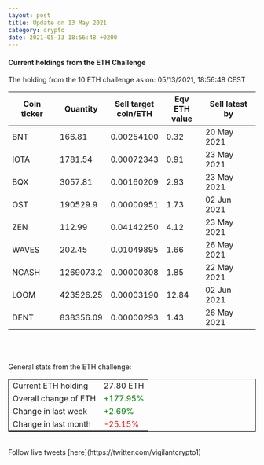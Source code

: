 ```yaml
---
layout: post
title: Update on 13 May 2021
category: crypto
date: 2021-05-13 18:56:48 +0200
---
```

<!-- Global site tag (gtag.js) - Google Analytics -->
<script async src="https://www.googletagmanager.com/gtag/js?id=UA-103831149-5"></script>
<script>
  window.dataLayer = window.dataLayer || [];
  function gtag(){dataLayer.push(arguments);}
  gtag('js', new Date());

  gtag('config', 'UA-103831149-5');
</script>


#### Current holdings from the ETH Challenge

The holding from the 10 ETH challenge as on: 05/13/2021, 18:56:48 CEST

|Coin ticker|Quantity|Sell target<br>coin/ETH|Eqv ETH<br>value|Sell latest by|
|-----------|--------|-----------|-----------|--------------|
BNT|166.81|  0.00254100|0.32|20 May 2021|
IOTA|1781.54|  0.00072343|0.91|23 May 2021|
BQX|3057.81|  0.00160209|2.93|23 May 2021|
OST|190529.9|  0.00000951|1.73|02 Jun 2021|
ZEN|112.99|  0.04142250|4.12|23 May 2021|
WAVES|202.45|  0.01049895|1.66|26 May 2021|
NCASH|1269073.2|  0.00000308|1.85|22 May 2021|
LOOM|423526.25|  0.00003190|12.84|02 Jun 2021|
DENT|838356.09|  0.00000293|1.43|26 May 2021|

<br>
<br>
<br>
General stats from the ETH challenge:

<table style="border:1px solid black;margin-left:auto;margin-right:auto;">
	<tbody>
	<tr>
		<td>Current ETH holding</td>
		<td>     27.80 ETH</td>
	</tr>
	<tr>
		<td>Overall change of ETH</td>
		<td><font color="green">+177.95%</font></td>
	</tr>
	<tr>
		<td>Change in last week</td>
		<td><font color="green">+2.69%</font></td>
	</tr>
	<tr>
		<td>Change in last month</td>
		<td><font color="red">-25.15%</font></td>
	</tr>
	</tbody>
</table>

<br>
Follow live tweets [here](https://twitter.com/vigilantcrypto1)
<br>
<br>
